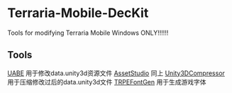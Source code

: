 # Terraria-Mobile-DecKit
Tools for modifying Terraria Mobile
Windows ONLY!!!!!!

## Tools
[UABE](https://github.com/SeriousCache/UABE)
   用于修改data.unity3d资源文件
[AssetStudio](https://github.com/Perfare/AssetStudio)
   同上
[Unity3DCompressor](https://github.com/IllusionMods/Unity3DCompressor)
   用于压缩修改过后的data.unity3d文件
[TRPEFontGen](https://github.com/chi-rei-den/TRPEFontGen)
   用于生成游戏字体
 
